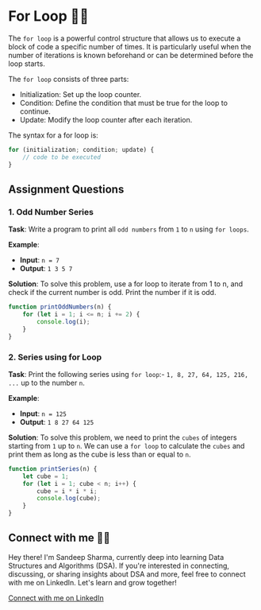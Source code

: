 # For Loop 🔄🔄

The `for loop` is a powerful control structure that allows us to execute a block of code a specific number of times. It is particularly useful when the number of iterations is known beforehand or can be determined before the loop starts.

The `for loop` consists of three parts:

* Initialization: Set up the loop counter.
* Condition: Define the condition that must be true for the loop to continue.
* Update: Modify the loop counter after each iteration.

The syntax for a for loop is:

```javascript
for (initialization; condition; update) {
    // code to be executed
}
```

## Assignment Questions

### 1. Odd Number Series

**Task**: Write a program to print all `odd numbers` from `1` to `n` using `for loops`.

**Example**:
- **Input**: `n = 7`
- **Output**: `1 3 5 7`

**Solution**: 
To solve this problem, use a for loop to iterate from 1 to n, and check if the current number is odd. Print the number if it is odd.

```javascript
function printOddNumbers(n) {
    for (let i = 1; i <= n; i += 2) {
        console.log(i);
    }
}
```

### 2. Series using for Loop

**Task**:  Print the following series using `for loop`:- `1, 8, 27, 64, 125, 216, ...` up to the number `n`.

**Example**:
- **Input**: `n = 125`
- **Output**: `1 8 27 64 125`

**Solution**: 
To solve this problem, we need to print the `cubes` of integers starting from `1` up to `n`. We can use a `for loop` to calculate the `cubes` and print them as long as the cube is less than or equal to `n`.

```javascript
function printSeries(n) {
    let cube = 1;
    for (let i = 1; cube < n; i++) {
        cube = i * i * i;
        console.log(cube);
    }
}
```

## Connect with me 🎉🎉

Hey there! I'm Sandeep Sharma, currently deep into learning Data Structures and Algorithms (DSA). If you're interested in connecting, discussing, or sharing insights about DSA and more, feel free to connect with me on LinkedIn. Let's learn and grow together!

[Connect with me on LinkedIn](https://www.linkedin.com/in/devsandeepsharma/)